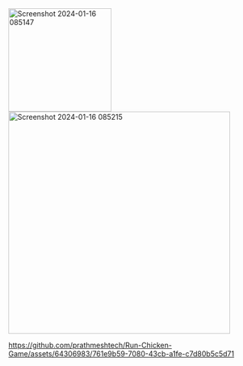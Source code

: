 <img width="204" alt="Screenshot 2024-01-16 085147" src="https://github.com/prathmeshtech/Run-Chicken-Game/assets/64306983/c0b30368-8e14-47e0-a850-195985d3a28f">
<img width="439" alt="Screenshot 2024-01-16 085215" src="https://github.com/prathmeshtech/Run-Chicken-Game/assets/64306983/85921581-7f96-4981-8b3f-0ba2965d9e36">


https://github.com/prathmeshtech/Run-Chicken-Game/assets/64306983/761e9b59-7080-43cb-a1fe-c7d80b5c5d71

